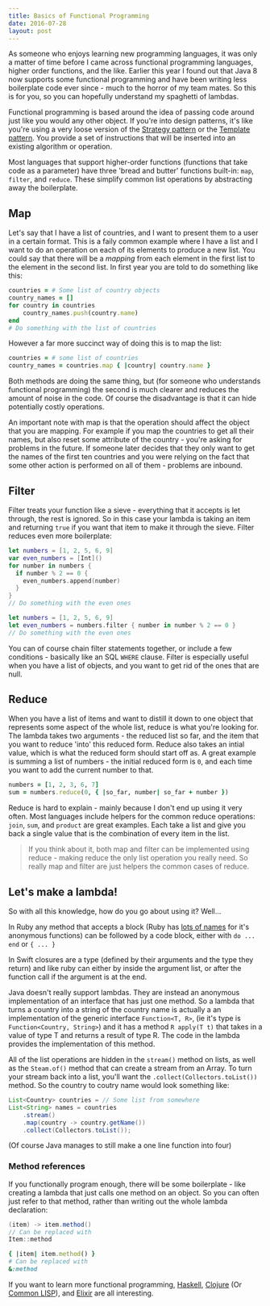 ```yaml
---
title: Basics of Functional Programming
date: 2016-07-28
layout: post
---
```


As someone who enjoys learning new programming languages, it was only a matter of time before I came across functional programming languages, higher order functions, and the like. Earlier this year I found out that Java 8 now supports some functional programming and have been writing less boilerplate code ever since - much to the horror of my team mates. So this is for you, so you can hopefully understand my spaghetti of lambdas.

Functional programming is based around the idea of passing code around just like you would any other object. If you're into design patterns, it's like you're using a very loose version of the [Strategy pattern](https://en.wikipedia.org/wiki/Template_method_pattern) or the [Template pattern](https://en.wikipedia.org/wiki/Template_method_pattern). You provide a set of instructions that will be inserted into an existing algorithm or operation.

Most languages that support higher-order functions (functions that take code as a parameter) have three 'bread and butter' functions built-in: `map`, `filter`, and `reduce`. These simplify common list operations by abstracting away the boilerplate.

## Map

Let's say that I have a list of countries, and I want to present them to a user in a certain format. This is a faily common example where I have a list and I want to do an operation on each of its elements to produce a new list. You could say that there will be a _mapping_ from each element in the first list to the element in the second list. In first year you are told to do something like this:

```ruby
countries = # Some list of country objects
country_names = []
for country in countries
    country_names.push(country.name)
end
# Do something with the list of countries
```

However a far more succinct way of doing this is to map the list:

```ruby
countries = # some list of countries
country_names = countries.map { |country| country.name }
```

Both methods are doing the same thing, but (for someone who understands functional programming) the second is much clearer and reduces the amount of noise in the code. Of course the disadvantage is that it can hide potentially costly operations.

An important note with map is that the operation should affect the object that you are mapping. For example if you map the countries to get all their names, but also reset some attribute of the country - you're asking for problems in the future. If someone later decides that they only want to get the names of the first ten countries and you were relying on the fact that some other action is performed on all of them - problems are inbound.

## Filter

Filter treats your function like a sieve - everything that it accepts is let through, the rest is ignored. So in this case your lambda is taking an item and returning `true` if you want that item to make it through the sieve. Filter reduces even more boilerplate:

```swift
let numbers = [1, 2, 5, 6, 9]
var even_numbers = [Int]()
for number in numbers {
  if number % 2 == 0 {
    even_numbers.append(number)
  }
}
// Do something with the even ones
```

```swift
let numbers = [1, 2, 5, 6, 9]
let even_numbers = numbers.filter { number in number % 2 == 0 }
// Do something with the even ones
```

You can of course chain filter statements together, or include a few conditions - basically like an SQL `WHERE` clause. Filter is especially useful when you have a list of objects, and you want to get rid of the ones that are null.

## Reduce

When you have a list of items and want to distill it down to one object that represents some aspect of the whole list, reduce is what you're looking for. The lambda takes two arguments - the reduced list so far, and the item that you want to reduce 'into' this reduced form. Reduce also takes an intial value, which is what the reduced form should start off as. A great example is summing a list of numbers - the initial reduced form is `0`, and each time you want to add the current number to that.

```ruby
numbers = [1, 2, 3, 6, 7]
sum = numbers.reduce(0, { |so_far, number| so_far + number })
```

Reduce is hard to explain - mainly because I don't end up using it very often. Most languages include helpers for the common reduce operations: `join`, `sum`, and `product` are great examples. Each take a list and give you back a single value that is the combination of every item in the list.

> If you think about it, both map and filter can be implemented using reduce - making reduce the only list operation you really need. So really map and filter are just helpers the common cases of reduce.

## Let's make a lambda!

So with all this knowledge, how do you go about using it? Well...

In Ruby any method that accepts a block (Ruby has [lots of names](http://awaxman11.github.io/blog/2013/08/05/what-is-the-difference-between-a-block/) for it's anonymous functions) can be followed by a code block, either with `do ... end` or `{ ... }`

In Swift closures are a type (defined by their arguments and the type they return) and like ruby can either by inside the argument list, or after the function call if the argument is at the end.

Java doesn't really support lambdas. They are instead an anonymous implementation of an interface that has just one method. So a lambda that turns a country into a string of the country name is actually a an implementation of the generic interface `Function<T, R>`, (ie it's type is `Function<Country, String>`) and it has a method `R apply(T t)` that takes in a value of type T and returns a result of type R. The code in the lambda provides the implementation of this method.

All of the list operations are hidden in the `stream()` method on lists, as well as the `Steam.of()` method that can create a stream from an Array. To turn your stream back into a list, you'll want the `.collect(Collectors.toList())` method. So the country to coutry name would look something like:

```java
List<Country> countries = // Some list from somewhere
List<String> names = countries
    .stream()
    .map(country -> country.getName())
    .collect(Collectors.toList());
```

(Of course Java manages to still make a one line function into four)

### Method references

If you functionally program enough, there will be some boilerplate - like creating a lambda that just calls one method on an object. So you can often just refer to that method, rather than writing out the whole lambda declaration:

```java
(item) -> item.method()
// Can be replaced with
Item::method
```

```ruby
{ |item| item.method() }
# Can be replaced with
&:method
```

If you want to learn more functional programming, [Haskell](http://learnyouahaskell.com/chapters), [Clojure](https://clojure.org/) (Or [Common LISP](http://www.gigamonkeys.com/book/)), and [Elixir](https://www.manning.com/books/elixir-in-action) are all interesting.
